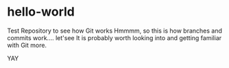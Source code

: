 # hello-world
Test Repository to see how Git works
Hmmmm, so this is how branches and commits work.... let'see
It is probably worth looking into and getting familiar with Git more.

YAY
